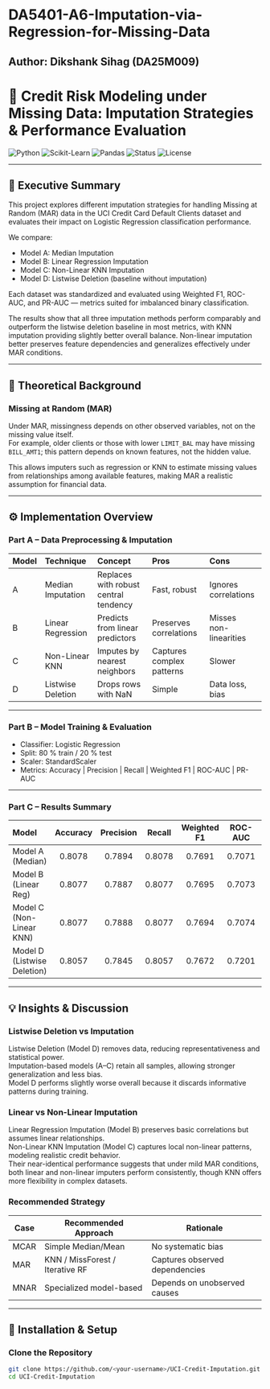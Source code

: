 # DA5401-A6-Imputation-via-Regression-for-Missing-Data
## Author: Dikshank Sihag (DA25M009)

# 🧭 Credit Risk Modeling under Missing Data: Imputation Strategies & Performance Evaluation

![Python](https://img.shields.io/badge/Python-3.10%2B-blue)
![Scikit-Learn](https://img.shields.io/badge/ScikitLearn-1.3%2B-green)
![Pandas](https://img.shields.io/badge/Pandas-2.0%2B-orange)
![Status](https://img.shields.io/badge/Status-Completed-success)
![License](https://img.shields.io/badge/License-MIT-lightgrey)

---

## 📘 Executive Summary

This project explores different imputation strategies for handling Missing at Random (MAR) data in the UCI Credit Card Default Clients dataset and evaluates their impact on Logistic Regression classification performance.

We compare:

- Model A: Median Imputation  
- Model B: Linear Regression Imputation  
- Model C: Non-Linear KNN Imputation  
- Model D: Listwise Deletion (baseline without imputation)

Each dataset was standardized and evaluated using Weighted F1, ROC-AUC, and PR-AUC — metrics suited for imbalanced binary classification.

The results show that all three imputation methods perform comparably and outperform the listwise deletion baseline in most metrics, with KNN imputation providing slightly better overall balance. Non-linear imputation better preserves feature dependencies and generalizes effectively under MAR conditions.

---

## 🧠 Theoretical Background

### Missing at Random (MAR)
Under MAR, missingness depends on other observed variables, not on the missing value itself.  
For example, older clients or those with lower `LIMIT_BAL` may have missing `BILL_AMT1`; this pattern depends on known features, not the hidden value.  

This allows imputers such as regression or KNN to estimate missing values from relationships among available features, making MAR a realistic assumption for financial data.


---

## ⚙️ Implementation Overview

### Part A – Data Preprocessing & Imputation

| Model | Technique | Concept | Pros | Cons |
|:------|:-----------|:--------|:-----|:----|
| A | Median Imputation | Replaces with robust central tendency | Fast, robust | Ignores correlations |
| B | Linear Regression | Predicts from linear predictors | Preserves correlations | Misses non-linearities |
| C | Non-Linear KNN | Imputes by nearest neighbors | Captures complex patterns | Slower |
| D | Listwise Deletion | Drops rows with NaN | Simple | Data loss, bias |

---

### Part B – Model Training & Evaluation

- Classifier: Logistic Regression  
- Split: 80 % train / 20 % test  
- Scaler: StandardScaler  
- Metrics: Accuracy | Precision | Recall | Weighted F1 | ROC-AUC | PR-AUC

---

### Part C – Results Summary

| Model | Accuracy | Precision | Recall | Weighted F1 | ROC-AUC | PR-AUC |
|:------|:---------:|:----------:|:-------:|:------------:|:--------:|:-------:|
| Model A (Median) | 0.8078 | 0.7894 | 0.8078 | 0.7691 | 0.7071 | 0.4935 |
| Model B (Linear Reg) | 0.8077 | 0.7887 | 0.8077 | 0.7695 | 0.7073 | 0.4936 |
| Model C (Non-Linear KNN) | 0.8077 | 0.7888 | 0.8077 | 0.7694 | 0.7074 | 0.4935 |
| Model D (Listwise Deletion) | 0.8057 | 0.7845 | 0.8057 | 0.7672 | 0.7201 | 0.4783 |

---
## 💡 Insights & Discussion

### Listwise Deletion vs Imputation
Listwise Deletion (Model D) removes data, reducing representativeness and statistical power.  
Imputation-based models (A–C) retain all samples, allowing stronger generalization and less bias.  
Model D performs slightly worse overall because it discards informative patterns during training.

### Linear vs Non-Linear Imputation
Linear Regression Imputation (Model B) preserves basic correlations but assumes linear relationships.  
Non-Linear KNN Imputation (Model C) captures local non-linear patterns, modeling realistic credit behavior.  
Their near-identical performance suggests that under mild MAR conditions, both linear and non-linear imputers perform consistently, though KNN offers more flexibility in complex datasets.

### Recommended Strategy

| Case | Recommended Approach | Rationale |
|------|----------------------|------------|
| MCAR | Simple Median/Mean | No systematic bias |
| MAR | KNN / MissForest / Iterative RF | Captures observed dependencies |
| MNAR | Specialized model-based | Depends on unobserved causes |

---

## 🧰 Installation & Setup

### Clone the Repository
```bash
git clone https://github.com/<your-username>/UCI-Credit-Imputation.git
cd UCI-Credit-Imputation

